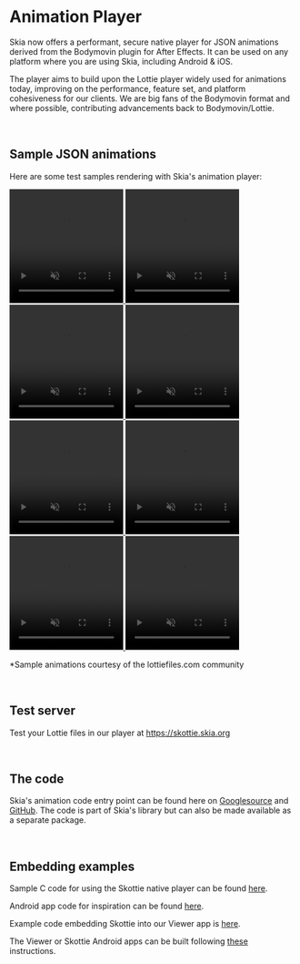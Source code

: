 Animation Player
================

Skia now offers a performant, secure native player for JSON animations derived
from the Bodymovin plugin for After Effects. It can be used on any platform
where you are using Skia, including Android & iOS.

The player aims to build upon the Lottie player widely used for animations
today, improving on the performance, feature set, and platform cohesiveness for
our clients. We are big fans of the Bodymovin format and where possible,
contributing advancements back to Bodymovin/Lottie.

<br>

Sample JSON animations
----------------------

Here are some test samples rendering with Skia's animation player:

<a href="https://skottie.skia.org/e6741dda67629da1f80c254dad3df865"> <video
id="video" muted="" autoplay="" title="lottie" loop=""
src="https://skottie.skia.org/_/i/e6741dda67629da1f80c254dad3df865" width="200"
height="200"> </video> </a> 
<a href="https://skottie.skia.org/ffea72cf6be48fa061671c124ed7789c"> <video
id="video" muted="" autoplay="" title="lottie" loop=""
src="https://skottie.skia.org/_/i/ffea72cf6be48fa061671c124ed7789c" width="200"
height="200"> </video> </a> 
<a href="https://skottie.skia.org/00e850cdbed7304985eaefe98a4e8a9c"> <video
id="video" muted="" autoplay="" title="lottie" loop=""
src="https://skottie.skia.org/_/i/00e850cdbed7304985eaefe98a4e8a9c" width="200"
height="200"> </video> </a> 
<a href="https://skottie.skia.org/e1aca009d5ebec9bd122b87b018bb673"> <video
id="video" muted="" autoplay="" title="lottie" loop=""
src="https://skottie.skia.org/_/i/e1aca009d5ebec9bd122b87b018bb673" width="200"
height="200"> </video> </a> 
<a href="https://skottie.skia.org/821fd79dd7437b97ba891e7a00970a06"> <video
id="video" muted="" autoplay="" title="lottie" loop=""
src="https://skottie.skia.org/_/i/821fd79dd7437b97ba891e7a00970a06" width="200"
height="200"> </video> </a> 
<a href="https://skottie.skia.org/ad63f250084685c96edd9b52ae2f436b"> <video
id="video" muted="" autoplay="" title="lottie" loop=""
src="https://skottie.skia.org/_/i/ad63f250084685c96edd9b52ae2f436b" width="200"
height="200"> </video> </a>
<a href="https://skottie.skia.org/40f78ddc751c16348a08e1d61d3e78b1"> <video
id="video" muted="" autoplay="" title="lottie" loop=""
src="https://skottie.skia.org/_/i/40f78ddc751c16348a08e1d61d3e78b1" width="200"
height="200"> </video> </a>
<a href="https://skottie.skia.org/fc42db7c75741437b5cb0e90b3febc65"> <video
id="video" muted="" autoplay="" title="lottie" loop=""
src="https://skottie.skia.org/_/i/fc42db7c75741437b5cb0e90b3febc65" width="200"
height="200"> </video> </a>

*Sample animations courtesy of the lottiefiles.com community

<br>

Test server
-----------

Test your Lottie files in our player at https://skottie.skia.org

<br>

The code
--------
Skia's animation code entry point can be found here on
[Googlesource](https://skia.googlesource.com/skia/+/master/modules/skottie/include/Skottie.h)
and [GitHub](https://github.com/google/skia/blob/master/modules/skottie/include/Skottie.h).
The code is part of Skia's library but can also be made available as a separate
package.

<br>

Embedding examples
------------------
Sample C code for using the Skottie native player can be found
[here](https://github.com/google/skia/blob/master/modules/skottie/src/SkottieTool.cpp).

Android app code for inspiration can be found 
[here](https://github.com/google/skia/tree/master/platform_tools/android/apps/skottie).

Example code embedding Skottie into our Viewer app is
[here](https://github.com/google/skia/blob/master/tools/viewer/SkottieSlide.cpp).

The Viewer or Skottie Android apps can be built following [these](https://skia.org/user/sample/viewer)
instructions.
